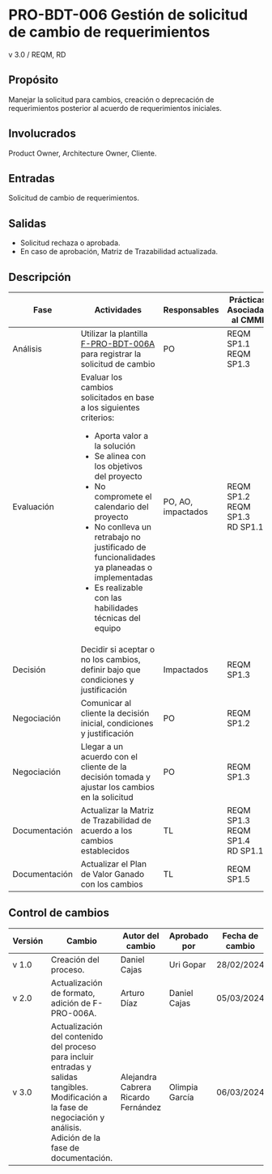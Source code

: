 # PRO-BDT-006 Gestión de solicitud de cambio de requerimientos

v 3.0 / REQM, RD

## Propósito

Manejar la solicitud para cambios, creación o deprecación de requerimientos posterior al acuerdo de requerimientos iniciales.

## Involucrados

Product Owner, Architecture Owner, Cliente.

## Entradas

Solicitud de cambio de requerimientos.

## Salidas

- Solicitud rechaza o aprobada.
- En caso de aprobación, Matriz de Trazabilidad actualizada.

## Descripción

| Fase          | Actividades                                                                                                                                                                                                                                                                                                                                                                           | Responsables       | Prácticas Asociadas al CMMI              |
| ------------- | ------------------------------------------------------------------------------------------------------------------------------------------------------------------------------------------------------------------------------------------------------------------------------------------------------------------------------------------------------------------------------------- | ------------------ | ---------------------------------------- |
| Análisis      | Utilizar la plantilla [F-PRO-BDT-006A]() para registrar la solicitud de cambio                                                                                                                                                                                                                                                                                                        | PO                 | REQM SP1.1 <br> REQM SP1.3               |
| Evaluación    | Evaluar los cambios solicitados en base a los siguientes criterios: <ul><li>Aporta valor a la solución</li> <li>Se alinea con los objetivos del proyecto</li> <li>No compromete el calendario del proyecto</li> <li> No conlleva un retrabajo no justificado de funcionalidades ya planeadas o implementadas</li> <li>Es realizable con las habilidades técnicas del equipo</li></ul> | PO, AO, impactados | REQM SP1.2 <br> REQM SP1.3 <br> RD SP1.1 |
| Decisión      | Decidir si aceptar o no los cambios, definir bajo que condiciones y justificación                                                                                                                                                                                                                                                                                                     | Impactados         | REQM SP1.3                               |
| Negociación   | Comunicar al cliente la decisión inicial, condiciones y justificación                                                                                                                                                                                                                                                                                                                 | PO                 | REQM SP1.2                               |
| Negociación   | Llegar a un acuerdo con el cliente de la decisión tomada y ajustar los cambios en la solicitud                                                                                                                                                                                                                                                                                        | PO                 | REQM SP1.3                               |
| Documentación | Actualizar la Matriz de Trazabilidad de acuerdo a los cambios establecidos                                                                                                                                                                                                                                                                                                            | TL                 | REQM SP1.3 <br> REQM SP1.4 <br> RD SP1.1 |
| Documentación | Actualizar el Plan de Valor Ganado con los cambios                                                                                                                                                                                                                                                                                                                                    | TL                 | REQM SP1.5                               |

## Control de cambios

| Versión | Cambio                                                                                                                                                                              | Autor del cambio                         | Aprobado por   | Fecha de cambio |
| ------- | ----------------------------------------------------------------------------------------------------------------------------------------------------------------------------------- | ---------------------------------------- | -------------- | --------------- |
| v 1.0   | Creación del proceso.                                                                                                                                                               | Daniel Cajas                             | Uri Gopar      | 28/02/2024      |
| v 2.0   | Actualización de formato, adición de F-PRO-006A.                                                                                                                                    | Arturo Díaz                              | Daniel Cajas   | 05/03/2024      |
| v 3.0   | Actualización del contenido del proceso para incluir entradas y salidas tangibles. <br> Modificación a la fase de negociación y análisis. <br> Adición de la fase de documentación. | Alejandra Cabrera <br> Ricardo Fernández | Olimpia García | 06/03/2024      |
